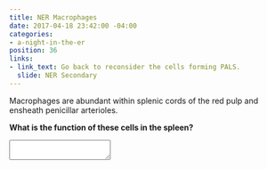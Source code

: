 ```yaml
---
title: NER Macrophages
date: 2017-04-18 23:42:00 -04:00
categories:
- a-night-in-the-er
position: 36
links:
- link_text: Go back to reconsider the cells forming PALS.
  slide: NER Secondary
---
```


Macrophages are abundant within splenic cords of the red pulp and ensheath penicillar arterioles.

**What is the function of these cells in the spleen?**

<textarea></textarea>